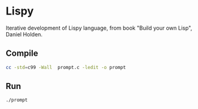 # Lispy
Iterative development of Lispy language, from book "Build your own Lisp", Daniel Holden.

## Compile
````bash
cc -std=c99 -Wall  prompt.c -ledit -o prompt
````
## Run
````bash
./prompt
````
